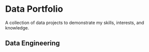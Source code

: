 # Data Portfolio
A collection of data projects to demonstrate my skills, interests, and knowledge.

## Data Engineering
